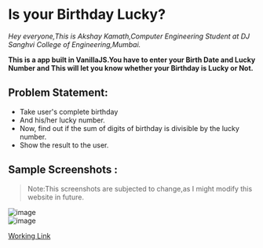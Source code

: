# Is your Birthday Lucky?

<i>Hey everyone,This is Akshay Kamath,Computer Engineering Student at DJ Sanghvi College of Engineering,Mumbai.</i>

<b>This is a app built in VanillaJS.You have to enter your Birth Date and Lucky Number and This will let you know whether your Birthday is Lucky or Not.</b>

## Problem Statement:
- Take user's complete birthday
- And his/her lucky number.
- Now, find out if the sum of digits of birthday is divisible by the lucky number.
- Show the result to the user.

## Sample Screenshots :
> Note:This screenshots are subjected to change,as I might modify this  website in future.<br>

![image](https://user-images.githubusercontent.com/73344382/210011280-2040ce71-463a-4c57-8a1f-7e82abe00050.png)<br>
![image](https://user-images.githubusercontent.com/73344382/210011296-a539687b-32d2-4024-a7f9-c1b351247097.png)


[Working Link](https://mark11isyourbirthdaylucky.netlify.app/)

